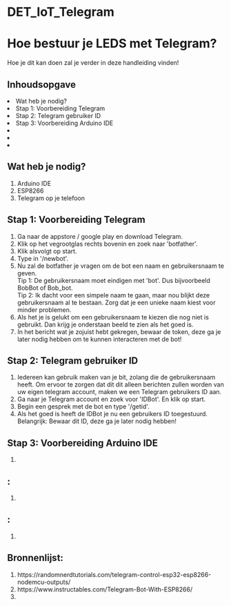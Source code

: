 # DET_IoT_Telegram

<h1> Hoe bestuur je LEDS met Telegram? </h1>
Hoe je dit kan doen zal je verder in deze handleiding vinden!

<h2>Inhoudsopgave</h2>
  <li> Wat heb je nodig? </li>
  <li> Stap 1: Voorbereiding Telegram </li>
  <li> Stap 2: Telegram gebruiker ID </li>
  <li> Stap 3: Voorbereiding Arduino IDE  </li>
  <li>  </li>
  <li>  </li>
  <li>  </li>


<h2> Wat heb je nodig? </h2>
<ol>
  <li> Arduino IDE </li>
  <li> ESP8266 </li>
  <li> Telegram op je telefoon </li>
</ol>



<h2> Stap 1: Voorbereiding Telegram </h2>
<ol>
  <li> Ga naar de appstore / google play en download Telegram. </li>
  <li> Klik op het vegrootglas rechts bovenin en zoek naar 'botfather'. </li>
  <li> Klik alsvolgt op start. </li>
  <li> Type in '/newbot'. </li>
  <li> Nu zal de botfather je vragen om de bot een naam en gebruikersnaam te geven.<br>
       Tip 1: De gebruikersnaam moet eindigen met 'bot'. Dus bijvoorbeeld BobBot of Bob_bot.<br>
       Tip 2: Ik dacht voor een simpele naam te gaan, maar nou blijkt deze gebruikersnaam al te bestaan. Zorg dat je een unieke naam kiest voor minder problemen. </li>
  <li> Als het je is gelukt om een gebruikersnaam te kiezen die nog niet is gebruikt. Dan krijg je onderstaan beeld te zien als het goed is. </li>
  <li> In het bericht wat je zojuist hebt gekregen, bewaar de token, deze ga je later nodig hebben om te kunnen interacteren met de bot!  </li> 
</ol>

<h2> Stap 2: Telegram gebruiker ID </h2>
<ol>
  <li> Iedereen kan gebruik maken van je bit, zolang die de gebruikersnaam heeft. Om ervoor te zorgen dat dit dit alleen berichten zullen worden van uw eigen telegram account, maken we een Telegram gebruikers ID aan.</li>
  <li> Ga naar je Telegram account en zoek voor 'IDBot'. En klik op start. </li>
  <li> Begin een gesprek met de bot en type '/getid'. </li>
  <li> Als het goed is heeft de IDBot je nu een gebruikers ID toegestuurd. <br>
    Belangrijk: Bewaar dit ID, deze ga je later nodig hebben!  </li>
</ol>


<h2> Stap 3: Voorbereiding Arduino IDE </h2>
<ol>
  <li>  </li>
</ol>


<h2> : </h2>
<ol>
  <li>  </li>
</ol>


<h2> : </h2>
<ol>
  <li>  </li>
</ol>


<h2> Bronnenlijst: </h2>
<ol>
  <li> https://randomnerdtutorials.com/telegram-control-esp32-esp8266-nodemcu-outputs/ </li>
  <li> https://www.instructables.com/Telegram-Bot-With-ESP8266/ </li>
  <li>  </li>
</ol>
